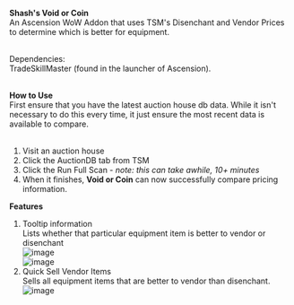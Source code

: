 **Shash's Void or Coin**</br>
An Ascension WoW Addon that uses TSM's Disenchant and Vendor Prices to determine which is better for equipment.</br></br>

Dependencies:</br>
TradeSkillMaster (found in the launcher of Ascension).</br></br>

**How to Use**</br>
First ensure that you have the latest auction house db data. While it isn't necessary to do this every time, it just ensure the most recent data is available to compare.</br></br>

1. Visit an auction house</br>
2. Click the AuctionDB tab from TSM</br>
3. Click the Run Full Scan - *note: this can take awhile, 10+ minutes*</br>
4. When it finishes, **Void or Coin** can now successfully compare pricing information.</br>

**Features**
1. Tooltip information</br>
   Lists whether that particular equipment item is better to vendor or disenchant</br>
![image](https://github.com/user-attachments/assets/2e764bb2-0eb5-43af-8b1d-3538d0a98d5e)</br>
![image](https://github.com/user-attachments/assets/7ec8c587-dff8-40d6-b517-a1a3670a1fd1)</br>
2. Quick Sell Vendor Items</br>
   Sells all equipment items that are better to vendor than disenchant.</br>
![image](https://github.com/user-attachments/assets/bc7ac314-9afa-4434-a447-809272b465f1)</br>

